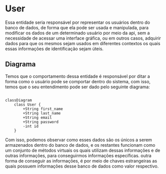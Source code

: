 # User

Essa entidade seria responsável por representar os usuários dentro do banco de dados, de forma que ela pode ser usada
e manipulada, para modificar os dados de um determinado usuário por meio da api, sem a necessidade de acessar uma 
interface gráfica, ou em outros casos, adquirir dados para que os mesmos sejam usados em diferentes contextos os quais
essas informações de identificação sejam úteis.

## Diagrama

Temos que o comportamento dessa entidade é responsável por ditar a forma como o usuário pode se comportar
dentro do sistema, com isso, temos que o seu entendimento pode ser dado pelo seguinte diagrama:

```mermaid

classDiagram
    class User {
        +String first_name
        +String last_name
        +String email
        +String password
        -int id
    }

```

Com isso, podemos observar como esses dados são os únicos a serem armazenados dentro do banco de dados, e os restantes funcionam como 
um conjunto de métodos virtuais os quais utilizam dessas informações e de outras informações, para conseguirmos informações específicas. 
outra forma de conseguir as informações, é por meio de chaves estrangeiras as quais possuem informações desse banco de dados como valor respectivo.
